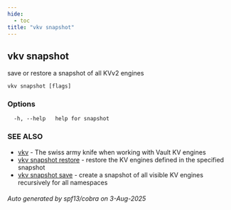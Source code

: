 ```yaml
---
hide:
  - toc
title: "vkv snapshot"
---
```

## vkv snapshot

save or restore a snapshot of all KVv2 engines

```
vkv snapshot [flags]
```

### Options

```
  -h, --help   help for snapshot
```

### SEE ALSO

* [vkv](vkv.md)	 - The swiss army knife when working with Vault KV engines
* [vkv snapshot restore](vkv_snapshot_restore.md)	 - restore the KV engines defined in the specified snapshot
* [vkv snapshot save](vkv_snapshot_save.md)	 - create a snapshot of all visible KV engines recursively for all namespaces

###### Auto generated by spf13/cobra on 3-Aug-2025
